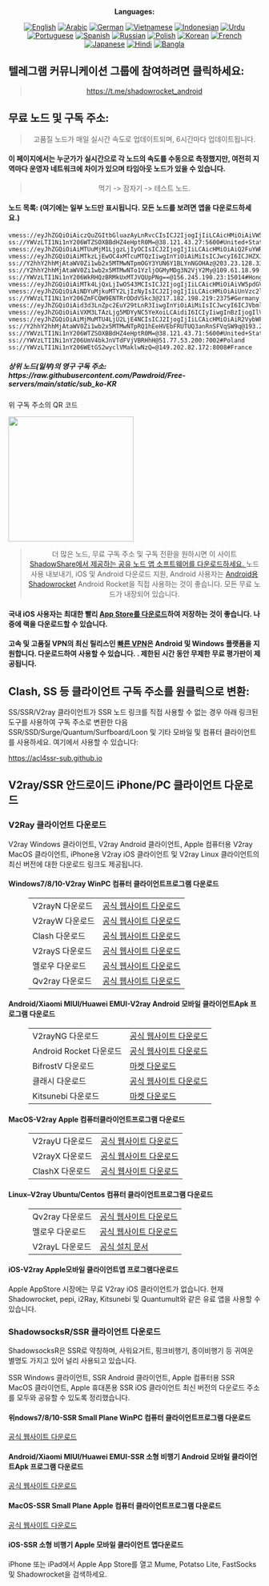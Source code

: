 
<div align="center">

**Languages:**

[![English](https://img.shields.io/badge/Language-English-red?style=for-the-badge)](README-en.md)
[![Arabic](https://img.shields.io/badge/Language-Arabic-red?style=for-the-badge)](README-ar.md)
[![German](https://img.shields.io/badge/Language-German-red?style=for-the-badge)](README-de.md)
[![Vietnamese](https://img.shields.io/badge/Language-Vietnamese-red?style=for-the-badge)](README-vi.md)
[![Indonesian](https://img.shields.io/badge/Language-Indonesian-red?style=for-the-badge)](README-id.md)
[![Urdu](https://img.shields.io/badge/Language-Urdu-red?style=for-the-badge)](README-ur-PK.md)
[![Portuguese](https://img.shields.io/badge/Language-Portuguese-red?style=for-the-badge)](README-pt-BR.md)
[![Spanish](https://img.shields.io/badge/Language-Spanish-red?style=for-the-badge)](README-es.md)
[![Russian](https://img.shields.io/badge/Language-Russian-red?style=for-the-badge)](README-ru.md)
[![Polish](https://img.shields.io/badge/Language-Polish-red?style=for-the-badge)](README-pl.md)
[![Korean](https://img.shields.io/badge/Language-Korean-red?style=for-the-badge)](README-ko-KR.md)
[![French](https://img.shields.io/badge/Language-French-red?style=for-the-badge)](README-fr.md)
[![Japanese](https://img.shields.io/badge/Language-Japanese-red?style=for-the-badge)](README-ja.md)
[![Hindi](https://img.shields.io/badge/Language-Hindi-red?style=for-the-badge)](README-hi.md)
[![Bangla](https://img.shields.io/badge/Language-Bangla-red?style=for-the-badge)](README-bn.md)

</div>
<h2>텔레그램 커뮤니케이션 그룹에 참여하려면 클릭하세요:</h2>
 <blockquote>
 <p style="text-align: center;"><a href="https://t.me/shadowrocket_android">https://t.me/shadowrocket_android</a></p>
 </blockquote>
 <h2>무료 노드 및 구독 주소:</h2>
 <blockquote>
 <p style="text-align: center;">고품질 노드가 매일 실시간 속도로 업데이트되며, 6시간마다 업데이트됩니다.</p>
 </blockquote>
 <h4>이 페이지에서는 누군가가 실시간으로 각 노드의 속도를 수동으로 측정했지만, 여전히 지역마다 운영자 네트워크에 차이가 있으며 타임아웃 노드가 있을 수 있습니다. </h4>
 <blockquote>
 <p style="text-align: center;">먹기 -> 잠자기 -> 테스트 노드. </p>
 </blockquote>
 <h4>노드 목록: (여기에는 일부 노드만 표시됩니다. 모든 노드를 보려면 앱을 다운로드하세요.)</h4>
    
```
vmess://eyJhZGQiOiAiczQuZGItbGluazAyLnRvcCIsICJ2IjogIjIiLCAicHMiOiAiVW5pdGVkIFN0YXRlcyIsICJwb3J0IjogODA4MCwgImlkIjogIjRiMzY2MjVjLWI5ZDktM2VhNi1hZWQ1LTg2ZDYyYzcwZTE2ZCIsICJhaWQiOiAiMCIsICJuZXQiOiAid3MiLCAidHlwZSI6ICIiLCAiaG9zdCI6ICIxMDAtMjE3LTE4NC0xNzIuczQuZGItbGluazAyLnRvcCIsICJwYXRoIjogIi9kYWJhaS5pbjEwNC4yNS4yMzguMjI2IiwgInRscyI6ICIifQ==
ss://YWVzLTI1Ni1nY206WTZSOXBBdHZ4eHptR0M=@38.121.43.27:5600#United+States
vmess://eyJhZGQiOiAiMTUuMjM1LjgzLjIyOCIsICJ2IjogIjIiLCAicHMiOiAiQ2FuYWRhIiwgInBvcnQiOiA0NDMsICJpZCI6ICIwM2ZjYzYxOC1iOTNkLTY3OTYtNmFlZC04YTM4Yzk3NWQ1ODEiLCAiYWlkIjogIjAiLCAibmV0IjogIndzIiwgInR5cGUiOiAiIiwgImhvc3QiOiAid3JtZWxtd3hsZi5na3RldmxycXpud3Fxb3p5LmZhYnBmczY2Z2l6bW5vamhjdnF4d2wua3l0cmNmenFsYTg3Z3ZndnM2Yzdram5ydWJ1aC5jYyIsICJwYXRoIjogIi9saW5rdndzIiwgInRscyI6ICJ0bHMifQ==
vmess://eyJhZGQiOiAiMTkzLjEwOC4xMTcuMTQzIiwgInYiOiAiMiIsICJwcyI6ICJHZXJtYW55IiwgInBvcnQiOiAyNDE2NCwgImlkIjogImFhM2M1YzE4LTY1NzgtNGRlMy1iODkwLTJmZDI1YzNhOGYzNSIsICJhaWQiOiAiMCIsICJuZXQiOiAidGNwIiwgInR5cGUiOiAiIiwgImhvc3QiOiAiIiwgInBhdGgiOiAiIiwgInRscyI6ICIifQ==
ss://Y2hhY2hhMjAtaWV0Zi1wb2x5MTMwNTpmOGY3YUN6Y1BLYnNGOHAz@203.23.128.33:990#Hong+Kong
ss://Y2hhY2hhMjAtaWV0Zi1wb2x5MTMwNTo1YzljOGMyMDg3N2VjY2My@109.61.18.99:23658#Hungary
ss://YWVzLTI1Ni1nY206WkRHQzBRMkUxMTJVQUpPNg==@156.245.190.23:15014#Hong+Kong
vmess://eyJhZGQiOiAiMTk4LjQxLjIwOS43MCIsICJ2IjogIjIiLCAicHMiOiAiVW5pdGVkIFN0YXRlcyIsICJwb3J0IjogMjA1MiwgImlkIjogIjRiMzY2MjVjLWI5ZDktM2VhNi1hZWQ1LTg2ZDYyYzcwZTE2ZCIsICJhaWQiOiAiMCIsICJuZXQiOiAid3MiLCAidHlwZSI6ICIiLCAiaG9zdCI6ICIxMDAtMTAyLTI0Ny05Mi5zMS5kYi1saW5rMDIudG9wIiwgInBhdGgiOiAiL2RhYmFpLmluMTA0LjI1LjE3NS4xMzciLCAidGxzIjogIiJ9
vmess://eyJhZGQiOiAiNDYuMjkuMTY2LjIzNyIsICJ2IjogIjIiLCAicHMiOiAiUnVzc2lhIiwgInBvcnQiOiA0NzU1NSwgImlkIjogIjBjNDljZDE5LTI3NTgtNGQzOC1lNmE4LTExZjJkNjYzNTg2MCIsICJhaWQiOiAiMCIsICJuZXQiOiAidGNwIiwgInR5cGUiOiAiIiwgImhvc3QiOiAiIiwgInBhdGgiOiAiIiwgInRscyI6ICIifQ==
ss://YWVzLTI1Ni1nY206ZmFCQW9ENTRrODdVSkc3@217.182.198.219:2375#Germany
vmess://eyJhZGQiOiAid3d3LnZpc2EuY29tLnR3IiwgInYiOiAiMiIsICJwcyI6ICJVbml0ZWQgU3RhdGVzIiwgInBvcnQiOiA0NDMsICJpZCI6ICI2MjdhODExZS1hY2FiLTRkOTctYTY4My1lYmRhZTJlMjU2NWIiLCAiYWlkIjogIjAiLCAibmV0IjogIndzIiwgInR5cGUiOiAiIiwgImhvc3QiOiAidW5kZXJncmFkdWF0ZS1hc2NpaS1taW5vci1jYXBlLnRyeWNsb3VkZmxhcmUuY29tIiwgInBhdGgiOiAiL3ZtZXNzLWFyZ28/ZWQ9MjA0OCIsICJ0bHMiOiAidGxzIn0=
vmess://eyJhZGQiOiAiVXM3LTAzLjg5MDYyNC5YeXoiLCAidiI6ICIyIiwgInBzIjogIlVuaXRlZCBTdGF0ZXMiLCAicG9ydCI6IDQ0MywgImlkIjogIjRkMDRiMzBjLWVmN2ItNGEwNy04ZjllLWY1ODFlYzE3MWY4YSIsICJhaWQiOiAiMCIsICJuZXQiOiAid3MiLCAidHlwZSI6ICIiLCAiaG9zdCI6ICJ1czctMDMuODkwNjI0Lnh5eiIsICJwYXRoIjogIi9idWEyaE1jYkE4d016YkdGdFYiLCAidGxzIjogInRscyJ9
vmess://eyJhZGQiOiAiMjMuMTU4LjU2LjE4NCIsICJ2IjogIjIiLCAicHMiOiAiR2VybWFueSIsICJwb3J0IjogMjIzMjQsICJpZCI6ICIwNDYyMWJhZS1hYjM2LTExZWMtYjkwOS0wMjQyYWMxMjAwMDIiLCAiYWlkIjogIjAiLCAibmV0IjogInRjcCIsICJ0eXBlIjogIiIsICJob3N0IjogIiIsICJwYXRoIjogIiIsICJ0bHMiOiAiIn0=
ss://Y2hhY2hhMjAtaWV0Zi1wb2x5MTMwNTpRQ1hEeHVEbFRUTUQ3anRnSFVqSW9q@193.29.139.217:8080#The+Netherlands
ss://YWVzLTI1Ni1nY206WTZSOXBBdHZ4eHptR0M=@38.121.43.71:5600#United+States
ss://YWVzLTI1Ni1nY206UmV4bkJnVTdFVjVBRHhH@51.77.53.200:7002#Poland
ss://YWVzLTI1Ni1nY206WEtGS2wyclVMaklwNzQ=@149.202.82.172:8008#France
```
<h5>상위 노드(일부)의 영구 구독 주소: https://raw.githubusercontent.com/Pawdroid/Free-servers/main/static/sub_ko-KR</h5>
 <p>위 구독 주소의 QR 코드</p>
 <img src='https://raw.githubusercontent.com/Pawdroid/Free-servers/main/static/sub_ko-KR.png' width=250 height=250>
 <blockquote style='text-align: center;'>더 많은 노드, 무료 구독 주소 및 구독 전환을 원하시면 이 사이트 <a href='https://shadowsharing.com'>ShadowShare에서 제공하는 공유 노드 앱 소프트웨어를 다운로드하세요. </a> 노드 사용 내보내기, iOS 및 Android 다운로드 지원, Android 사용자는 <a href='https://github.com/Pawdroid/shadowrocket_for_android'>Android용 Shadowrocket</a> Android Rocket을 직접 사용하는 것이 좋습니다. 모든 무료 노드가 내장되어 있습니다. </blockquote>
 <h4>국내 iOS 사용자는 최대한 빨리 <a href='https://apps.apple.com/cn/app/shadowshare/id1612647259'>App Store를 다운로드</a>하여 저장하는 것이 좋습니다. 나중에 랙을 다운로드할 수 있습니다.</h4>
 <h4>고속 및 고품질 VPN의 최신 릴리스인 <a href='https://letsgovpn.com'>빠른 VPN</a>은 Android 및 Windows 플랫폼을 지원합니다. 다운로드하여 사용할 수 있습니다. . 제한된 시간 동안 무제한 무료 평가판이 제공됩니다. </h4>
 <div class="nv-content-wrap 항목-콘텐츠">
 <h2>Clash, SS 등 클라이언트 구독 주소를 원클릭으로 변환:</h2>
 <p>SS/SSR/V2ray 클라이언트가 SSR 노드 링크를 직접 사용할 수 없는 경우 아래 링크된 도구를 사용하여 구독 주소로 변환한 다음 SSR/SSD/Surge/Quantum/Surfboard/Loon 및 기타 모바일 및 컴퓨터 클라이언트를 사용하세요. 여기에서 사용할 수 있습니다:</p>
 <p><a href="https://acl4ssr-sub.github.io" target="_blank" rel="noreferrer noopener nofollow">https://acl4ssr-sub.github.io</a></p>
 <h2>V2ray/SSR 안드로이드 iPhone/PC 클라이언트 다운로드</h2>
 <h3>V2Ray 클라이언트 다운로드</h3>
 <p>V2ray Windows 클라이언트, V2ray Android 클라이언트, Apple 컴퓨터용 V2ray MacOS 클라이언트, iPhone용 V2ray iOS 클라이언트 및 V2ray Linux 클라이언트의 최신 버전에 대한 다운로드 링크도 제공됩니다. </p>
 <h4>Windows7/8/10-<strong>V2ray WinPC 컴퓨터 클라이언트</strong>프로그램 다운로드</h4>
 <Figure class="wp-block-table alignwide is-style-stripes"><table><tbody><tr><td>V2rayN 다운로드</td><td><a href="https://github. com/2dust/v2rayN/releases" target="_blank" rel="noreferrer noopener">공식 웹사이트 다운로드</a></td></tr><tr><td>V2rayW 다운로드</td><td> <a href="https://github.com/Cenmrev/V2RayW/releases" target="_blank" rel="noreferrer noopener">공식 웹사이트 다운로드</a></td></tr><tr><td> Clash 다운로드</td><td><a href="https://github.com/Fndroid/clash_for_windows_pkg/releases" target="_blank" rel="noreferrer noopener">공식 웹사이트 다운로드</a></td> </tr><tr><td>V2rayS 다운로드</td><td><a href="https://github.com/Shinlor/V2RayS/releases" target="_blank" rel="noreferrer noopener"> 공식 웹사이트 다운로드</a></td></tr><tr><td>멜로우 다운로드</td><td><a href="https://github.com/mellow-io/mellow/releases" target="_blank" rel="noreferrer noopener">공식 웹사이트 다운로드</a></td></tr><tr><td>Qv2ray 다운로드</td><td><a href= "https://github.com/Qv2ray/Qv2ray" target="_blank" rel="noreferrer noopener">공식 웹사이트 다운로드</a></td></tr></tbody></table></figure>
 <h4><strong>Android/Xiaomi MIUI/Huawei EMUI-V2ray Android 모바일 클라이언트</strong>Apk 프로그램 다운로드</h4>
 <Figure class="wp-block-table alignwide is-style-stripes"><table><tbody><tr><td>V2rayNG 다운로드</td><td><a href="https://github. com/2dust/v2rayNG/releases" target="_blank" rel="noreferrer noopener">공식 웹사이트 다운로드</a></td></tr><tr><td>Android Rocket 다운로드</td><td><a href="https://github.com/Pawdroid/shadowrocket_for_android/releases" target="_blank" rel="noreferrer noopener">공식 웹사이트 다운로드</a></td></tr><tr> <td>BifrostV 다운로드</td><td><a rel="noreferrer noopener" href="https://www.appsapk.com/downloading/latest/com.github.dawndiy.bifrostv-0.6.8.apk " target="_blank">마켓 다운로드</a></td></tr><tr><td>클래시 다운로드</td><td><a href="https://github.com/Kr328/ClashForAndroid/releases" target="_blank" rel="noreferrer noopener">공식 웹사이트 다운로드</a></td></tr><tr><td>Kitsunebi 다운로드</td><td><a rel =" noreferrer noopener" href="https://apkpure.com/kitsunebi/fun.kitsunebi.kitsunebi4android" target="_blank">마켓 다운로드</a></td></tr></tbody></table></figure>
 <h4><strong>MacOS-V2ray <strong>Apple 컴퓨터</strong>클라이언트</strong>프로그램 다운로드</h4>
 <Figure class="wp-block-table alignwide is-style-stripes"><table><tbody><tr><td>V2rayU 다운로드</td><td><a href="https://github. com/yanue/V2rayU/releases" target="_blank" rel="noreferrer noopener">공식 웹사이트 다운로드</a></td></tr><tr><td>V2rayX 다운로드</td><td> <a href="https://github.com/Cenmrev/V2RayX/releases" target="_blank" rel="noreferrer noopener">공식 웹사이트 다운로드</a></td></tr><tr><td> ClashX 다운로드</td><td><a href="https://github.com/yichengchen/clashX/releases" target="_blank" rel="noreferrer noopener">공식 웹사이트 다운로드</a></td> </tr></tbody></table></Figure>
 <h4><strong>Linux</strong>–<strong>V2ray Ubuntu/Centos 컴퓨터 클라이언트</strong>프로그램 다운로드</h4>
 <Figure class="wp-block-table alignwide is-style-stripes"><table><tbody><tr><td>Qv2ray 다운로드</td><td><a href="https://github. com/Qv2ray/Qv2ray" target="_blank" rel="noreferrer noopener">공식 웹사이트 다운로드</a></td></tr><tr><td>멜로우 다운로드</td><td><a href ="https://github.com/mellow-io/mellow/releases" target="_blank" rel="noreferrer noopener">공식 웹사이트 다운로드</a></td></tr><tr><td> V2rayL 다운로드</td><td><a rel="noreferrer noopener" href="https://github.com/jiangxufeng/v2rayL" target="_blank">공식 설치 문서</a></td></tr></tbody></table></Figure>
 <h4>iOS-<strong>V2ray Apple<strong>모바일 클라이언트</strong>앱 프로그램</strong>다운로드</h4>
 <p>Apple AppStore 시장에는 무료 V2ray iOS 클라이언트가 없습니다. 현재 Shadowrocket, pepi, i2Ray, Kitsunebi 및 Quantumult와 같은 유료 앱을 사용할 수 있습니다. </p>
 <h3>ShadowsocksR/SSR 클라이언트 다운로드</h3>
 <p>ShadowsocksR은 SSR로 약칭하며, 사워요거트, 핑크비행기, 종이비행기 등 귀여운 별명도 가지고 있어 널리 사용되고 있습니다. </p>
 <p>SSR Windows 클라이언트, SSR Android 클라이언트, Apple 컴퓨터용 SSR MacOS 클라이언트, Apple 휴대폰용 SSR iOS 클라이언트 최신 버전의 다운로드 주소를 모두와 공유할 수 있도록 정리했습니다. </p>
 <h4><strong>위ndows7/8/10-<strong>SSR Small Plane WinPC 컴퓨터 클라이언트</strong>프로그램 다운로드</strong></h4>
 <p><a rel="noreferrer noopener" href="https://github.com/shadowsocksrr/shadowsocksr-csharp/releases" target="_blank">공식 웹사이트 다운로드</a></p>
 <h4><strong><strong>Android/Xiaomi MIUI/Huawei EMUI-SSR 소형 비행기 Android 모바일 클라이언트</strong>Apk 프로그램 다운로드</strong></h4>
 <p><a rel="noreferrer noopener" href="https://github.com/shadowsocksrr/shadowsocksr-android/releases" target="_blank">공식 웹사이트 다운로드</a></p>
 <h4><strong><strong>MacOS-SSR Small Plane Apple 컴퓨터 클라이언트</strong>프로그램 다운로드</strong></h4>
 <p><a href="https://github.com/qinyuhang/ShadowsocksX-NG-R/releases" target="_blank" rel="noreferrer noopener">공식 웹사이트 다운로드</a></p>
 <h4><strong>iOS-<strong>SSR 소형 비행기 Apple 모바일 클라이언트 앱</strong></strong>다운로드</h4>
 <p>iPhone 또는 iPad에서 Apple App Store를 열고 Mume, Potatso Lite, FastSocks 및 Shadowrocket을 검색하세요. </p></div>
    